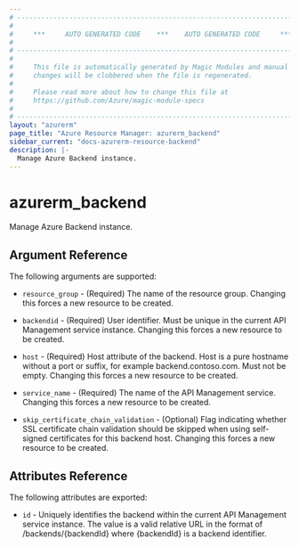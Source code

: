 ```yaml
---
# ----------------------------------------------------------------------------
#
#     ***     AUTO GENERATED CODE    ***    AUTO GENERATED CODE     ***
#
# ----------------------------------------------------------------------------
#
#     This file is automatically generated by Magic Modules and manual
#     changes will be clobbered when the file is regenerated.
#
#     Please read more about how to change this file at
#     https://github.com/Azure/magic-module-specs
#
# ----------------------------------------------------------------------------
layout: "azurerm"
page_title: "Azure Resource Manager: azurerm_backend"
sidebar_current: "docs-azurerm-resource-backend"
description: |-
  Manage Azure Backend instance.
---
```


# azurerm_backend

Manage Azure Backend instance.


## Argument Reference

The following arguments are supported:

* `resource_group` - (Required) The name of the resource group. Changing this forces a new resource to be created.

* `backendid` - (Required) User identifier. Must be unique in the current API Management service instance. Changing this forces a new resource to be created.

* `host` - (Required) Host attribute of the backend. Host is a pure hostname without a port or suffix, for example backend.contoso.com. Must not be empty. Changing this forces a new resource to be created.

* `service_name` - (Required) The name of the API Management service. Changing this forces a new resource to be created.

* `skip_certificate_chain_validation` - (Optional) Flag indicating whether SSL certificate chain validation should be skipped when using self-signed certificates for this backend host. Changing this forces a new resource to be created.

## Attributes Reference

The following attributes are exported:

* `id` - Uniquely identifies the backend within the current API Management service instance. The value is a valid relative URL in the format of /backends/{backendId} where {backendId} is a backend identifier.
